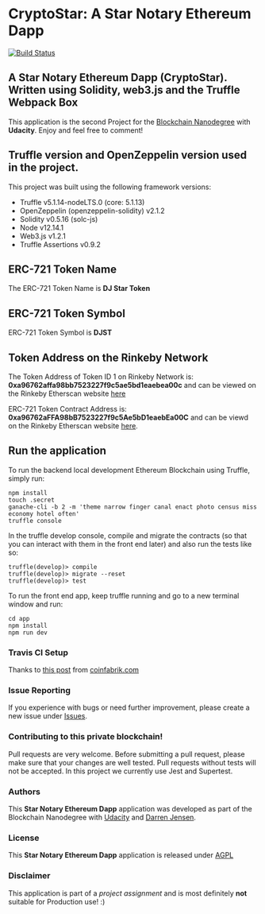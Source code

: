# CryptoStar: A Star Notary Ethereum Dapp

[![Build Status](https://travis-ci.org/jensendarren/star-notary-ethereum-dapp-cryptostar.svg?branch=master)](https://travis-ci.org/jensendarren/star-notary-ethereum-dapp-cryptostar)

## A Star Notary Ethereum Dapp (CryptoStar). Written using Solidity, web3.js and the Truffle Webpack Box

This application is the second Project for the [Blockchain Nanodegree](https://www.udacity.com/course/blockchain-developer-nanodegree--nd1309) with __Udacity__. Enjoy and feel free to comment!

## Truffle version and OpenZeppelin version used in the project.

This project was built using the following framework versions:

* Truffle v5.1.14-nodeLTS.0 (core: 5.1.13)
* OpenZeppelin (openzeppelin-solidity) v2.1.2
* Solidity v0.5.16 (solc-js)
* Node v12.14.1
* Web3.js v1.2.1
* Truffle Assertions v0.9.2

## ERC-721 Token Name

The ERC-721 Token Name is **DJ Star Token**

## ERC-721 Token Symbol

ERC-721 Token Symbol is **DJST**

## Token Address on the Rinkeby Network

The Token Address of Token ID 1 on Rinkeby Network is: **0xa96762affa98bb7523227f9c5ae5bd1eaebea00c** and can be viewed on the Rinkeby Etherscan website [here](https://rinkeby.etherscan.io/token/0xa96762affa98bb7523227f9c5ae5bd1eaebea00c)

ERC-721 Token Contract Address is: **0xa96762aFFA98bB7523227f9c5Ae5bD1eaebEa00C** and can be viewd on the Rinkeby Etherscan website [here](https://rinkeby.etherscan.io/address/0xa96762affa98bb7523227f9c5ae5bd1eaebea00c).

## Run the application

To run the backend local development Ethereum Blockchain using Truffle, simply run:

```
npm install
touch .secret
ganache-cli -b 2 -m 'theme narrow finger canal enact photo census miss economy hotel often'
truffle console
```

In the truffle develop console, compile and migrate the contracts (so that you can interact with them in the front end later) and also run the tests like so:

```
truffle(develop)> compile
truffle(develop)> migrate --reset
truffle(develop)> test
```

To run the front end app, keep truffle running and go to a new terminal window and run:

```
cd app
npm install
npm run dev
```

### Travis CI Setup

Thanks to [this post](https://blog.coinfabrik.com/test-solidity-smart-contracts-using-travis-ci/) from [coinfabrik.com](coinfabrik.com)

### Issue Reporting

If you experience with bugs or need further improvement, please create a new issue under [Issues](https://github.com/jensendarren/star-notary-ethereum-dapp-cryptostar/issues).

### Contributing to this private blockchain!

Pull requests are very welcome. Before submitting a pull request, please make sure that your changes are well tested. Pull requests without tests will not be accepted. In this project we currently use Jest and Supertest.

### Authors

This **Star Notary Ethereum Dapp** application was developed as part of the Blockchain Nanodegree with [Udacity](http://www.udacity.com) and [Darren Jensen](http://www.tweetegy.com).

### License

This **Star Notary Ethereum Dapp** application is released under [AGPL](http://www.gnu.org/licenses/agpl-3.0-standalone.html)

### Disclaimer

This application is part of a _project assignment_ and is most definitely __not__ suitable for Production use! :)